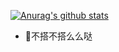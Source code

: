 [![Anurag's github stats](https://github-readme-stats.vercel.app/api?username=budaLi)](https://github.com/anuraghazra/github-readme-stats)

- 🔭不搭不搭么么哒
